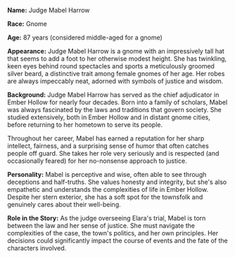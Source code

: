 **Name:** Judge Mabel Harrow

**Race:** Gnome

**Age:** 87 years (considered middle-aged for a gnome)

**Appearance:**
Judge Mabel Harrow is a gnome with an impressively tall hat that seems to add a foot to her otherwise modest height. She has twinkling, keen eyes behind round spectacles and sports a meticulously groomed silver beard, a distinctive trait among female gnomes of her age. Her robes are always impeccably neat, adorned with symbols of justice and wisdom.

**Background:**
Judge Mabel Harrow has served as the chief adjudicator in Ember Hollow for nearly four decades. Born into a family of scholars, Mabel was always fascinated by the laws and traditions that govern society. She studied extensively, both in Ember Hollow and in distant gnome cities, before returning to her hometown to serve its people.

Throughout her career, Mabel has earned a reputation for her sharp intellect, fairness, and a surprising sense of humor that often catches people off guard. She takes her role very seriously and is respected (and occasionally feared) for her no-nonsense approach to justice.

**Personality:**
Mabel is perceptive and wise, often able to see through deceptions and half-truths. She values honesty and integrity, but she's also empathetic and understands the complexities of life in Ember Hollow. Despite her stern exterior, she has a soft spot for the townsfolk and genuinely cares about their well-being.

**Role in the Story:**
As the judge overseeing Elara's trial, Mabel is torn between the law and her sense of justice. She must navigate the complexities of the case, the town's politics, and her own principles. Her decisions could significantly impact the course of events and the fate of the characters involved.
